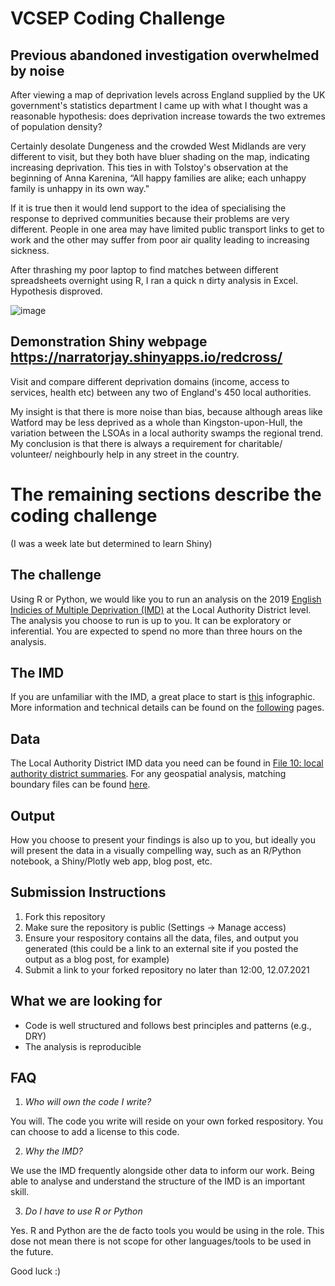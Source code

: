 ﻿# VCSEP Coding Challenge

## Previous abandoned investigation overwhelmed by noise
After viewing a map of deprivation levels across England supplied by the UK government's statistics department I came up with what I thought was a reasonable hypothesis:  does deprivation increase towards the two extremes of population density?

Certainly desolate Dungeness and the crowded West Midlands are very different to visit, but they both have bluer shading on the map, indicating increasing deprivation.  This ties in with Tolstoy's observation at the beginning of Anna Karenina, “All happy families are alike; each unhappy family is unhappy in its own way."

If it is true then it would lend support to the idea of specialising the response to deprived communities because their problems are very different.  People in one area may have limited public transport links to get to work and the other may suffer from poor air quality leading to increasing sickness.

After thrashing my poor laptop to find matches between different spreadsheets overnight using R, I ran a quick n dirty analysis in Excel.  Hypothesis disproved.

![image](https://user-images.githubusercontent.com/38632007/124572200-604f1200-de40-11eb-8871-86a8e080fd9a.png)


## Demonstration Shiny webpage  https://narratorjay.shinyapps.io/redcross/
Visit and compare different deprivation domains (income, access to services, health etc) between any two of England's 450 local authorities.

My insight is that there is more noise than bias, because although areas like Watford may be less deprived as a whole than Kingston-upon-Hull, the variation between the LSOAs in a local authority swamps the regional trend.  My conclusion is that there is always a requirement for charitable/ volunteer/ neighbourly help in any street in the country. 

# The remaining sections describe the coding challenge
(I was a week late but determined to learn Shiny)
 
## The challenge
Using R or Python, we would like you to run an analysis on the 2019 [English Indicies 
of Multiple Deprivation (IMD)](https://www.gov.uk/government/statistics/english-indices-of-deprivation-2019)
at the Local Authority District level. The analysis you choose to run is up to
you. It can be exploratory or inferential. You are expected to spend no more
than three hours on the analysis.

## The IMD
If you are unfamiliar with the IMD, a great place to start is [this](https://assets.publishing.service.gov.uk/government/uploads/system/uploads/attachment_data/file/833959/IoD2019_Infographic.pdf) infographic. More information
and technical details can be found on the [following](https://www.gov.uk/government/statistics/english-indices-of-deprivation-2019)
pages.

## Data
The Local Authority District IMD data you need can be found in [File 10: local authority district summaries](https://assets.publishing.service.gov.uk/government/uploads/system/uploads/attachment_data/file/833995/File_10_-_IoD2019_Local_Authority_District_Summaries__lower-tier__.xlsx).
For any geospatial analysis, matching boundary files can be found [here](https://geoportal.statistics.gov.uk/datasets/local-authority-districts-december-2019-boundaries-uk-buc).

## Output
How you choose to present your findings is also up to you, but ideally you will
present the data in a visually compelling way, such as an R/Python notebook, a
Shiny/Plotly web app, blog post, etc.

## Submission Instructions
1. Fork this repository
2. Make sure the repository is public (Settings -> Manage access)
3. Ensure your respository contains all the data, files, and output you generated
(this could be a link to an external site if you posted the output as a blog post,
for example)
3. Submit a link to your forked repository no later than 12:00, 12.07.2021

## What we are looking for
- Code is well structured and follows best principles and patterns (e.g., DRY)
- The analysis is reproducible

## FAQ
1. *Who will own the code I write?*

You will. The code you write will reside on your own forked respository.
You can choose to add a license to this code.

2. *Why the IMD?*

We use the IMD frequently alongside other data to inform our work. Being able
to analyse and understand the structure of the IMD is an important skill.

3. *Do I have to use R or Python*

Yes. R and Python are the de facto tools you would be using in the role. This
dose not mean there is not scope for other languages/tools to be used in the
future.

Good luck :)
